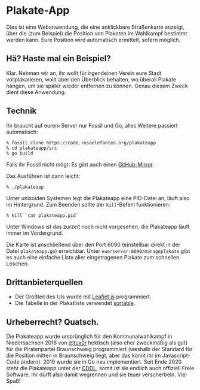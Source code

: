 # Plakate-App

Dies ist eine Webanwendung, die eine anklickbare Straßenkarte anzeigt, über die (zum Beispiel) die Position von Plakaten im Wahlkampf bestimmt werden kann. Eure Position wird automatisch ermittelt, sofern möglich.

## Hä? Haste mal ein Beispiel?

Klar. Nehmen wir an, ihr wollt für irgendeinen Verein eure Stadt vollplakatieren, wollt aber den Überblick behalten, wo überall Plakate hängen, um sie später wieder entfernen zu können. Genau diesem Zweck dient diese Anwendung.

## Technik

Ihr braucht auf eurem Server nur Fossil und Go, alles Weitere passiert automatisch:

    % fossil clone https://code.rosaelefanten.org/plakateapp
    % cd plakateapp/src
    % go build

Falls ihr Fossil nicht mögt: Es gibt auch einen [GitHub-Mirror](https://github.com/dertuxmalwieder/plakateapp).

Das Ausführen ist dann leicht:

    % ./plakateapp

Unter unixoiden Systemen legt die Plakateapp eine PID-Datei an, läuft also im Hintergrund. Zum Beenden sollte der `kill`-Befehl funktionieren:

    % kill `cat plakateapp.pid`

Unter Windows ist das zurzeit noch nicht vorgesehen, die Plakateapp läuft immer im Vordergrund.

Die Karte ist anschließend über den Port 6090 (einstellbar direkt in der Datei `plakateapp.go`) erreichbar. Unter `euerserver:6090/manageplakate` gibt es auch eine einfache Liste aller eingetragenen Plakate zum schnellen Löschen.

## Drittanbieterquellen

* Der Großteil des UIs wurde mit [Leafjet.js](http://leafletjs.com/) programmiert.
* Die Tabelle in der Plakatliste verwendet [sortable](https://github.com/tofsjonas/sortable).

## Urheberrecht? Quatsch.

Die Plakateapp wurde ursprünglich für den Kommunalwahlkampf in Niedersachsen 2016 von [@tux0r](https://twitter.com/tux0r) hektisch (also eher zweckmäßig als gut) für die Piratenpartei Braunschweig programmiert (weshalb der Standard für die Position mitten in Braunschweig liegt, aber das könnt ihr im Javascript-Code ändern). 2019 wurde sie in Go neu implementiert. Seit Ende 2020 steht die Plakateapp unter der [CDDL](LICENSE), somit ist sie endlich auch offiziell Freie Software. Ihr dürft also damit wegrennen und sie teuer verscherbeln. Viel Spaß!
